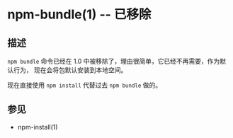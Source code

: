 npm-bundle(1) -- 已移除
========================

## 描述

`npm bundle` 命令已经在 1.0 中被移除了，理由很简单，它已经不再需要，作为默认行为，
现在会将包默认安装到本地空间。

现在直接使用 `npm install` 代替过去 `npm bundle` 做的。

## 参见

* npm-install(1)
